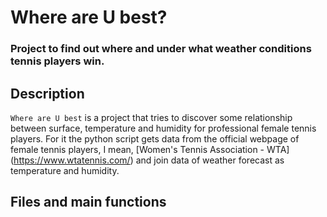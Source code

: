 # Where are U best?
### Project to find out where and under what weather conditions tennis players win.

## Description
`Where are U best` is a project that tries to discover some relationship between surface, temperature and humidity for professional female tennis players.
For it the python script gets data from the official webpage of female tennis players, I mean, [Women's Tennis Association - WTA] (https://www.wtatennis.com/) and join data of weather forecast as temperature and humidity.
## Files and main functions
